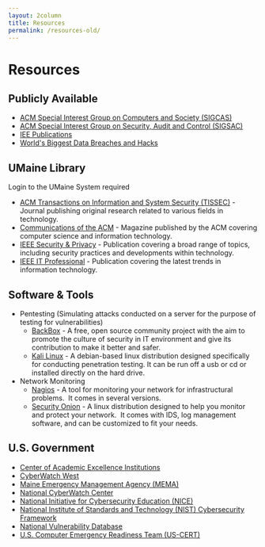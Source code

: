 ```yaml
---
layout: 2column
title: Resources
permalink: /resources-old/
---
```


<h1>Resources</h1>

<h2>Publicly Available</h2>
<ul class="bullet-list">
	<li><a href="http://www.sigcas.org/">ACM Special Interest Group on Computers and Society (SIGCAS)</a></li>
	<li><a href="http://www.sigsac.org/">ACM Special Interest Group on Security, Audit and Control (SIGSAC)</a></li>
	<li><a href="http://ieeexplore.ieee.org/Xplore/home.jsp">IEE Publications</a></li>
	<li><a href="http://www.informationisbeautiful.net/visualizations/worlds-biggest-data-breaches-hacks/">World's Biggest Data Breaches and Hacks</a></li>
</ul>
<h2>UMaine Library</h2>
Login to the UMaine System required
<ul class="bullet-list">
	<li><a href="http://tissec.acm.org.ursus-proxy-1.ursus.maine.edu/">ACM Transactions on Information and System Security (TISSEC)</a> - Journal publishing original research related to various fields in technology.</li>
	<li><a href="http://cacm.acm.org.ursus-proxy-1.ursus.maine.edu/">Communications of the ACM</a> - Magazine published by the ACM covering computer science and information technology.</li>
	<li><a href="http://ieeexplore.ieee.org.ursus-proxy-1.ursus.maine.edu/">IEEE Security &amp; Privacy</a> - Publication covering a broad range of topics, including security practices and developments within technology.</li>
	<li><a href="http://ieeexplore.ieee.org.ursus-proxy-1.ursus.maine.edu/">IEEE IT Professional</a> - Publication covering the latest trends in information technology.</li>
</ul>
<h2>Software &amp; Tools</h2>
<ul class="bullet-list">
	<li>Pentesting (Simulating attacks conducted on a server for the purpose of testing for vulnerabilities)
	<ul class="bullet-list">
		<li><a href="https://www.backbox.org/">BackBox</a> - A free, open source community project with the aim to promote the culture of security in IT environment and give its contribution to make it better and safer.</li>
		<li><a href="https://www.kali.org/">Kali Linux</a> - A debian-based linux distribution designed specifically for conducting penetration testing. It can be run off a usb or cd or installed directly on the hard drive.</li>
	</ul>
	</li>
	<li>Network Monitoring
	<ul class="bullet-list">
		<li><a href="https://www.nagios.org/">Nagios</a> - A tool for monitoring your network for infrastructural problems.  It comes in several versions.</li>
		<li><a href="https://security-onion-solutions.github.io/security-onion/">Security Onion</a> - A linux distribution designed to help you monitor and protect your network.  It comes with IDS, log management software, and can be customized to fit your needs.</li>
	</ul>
</li>
</ul>
<h2>U.S. Government</h2>
<ul class="bullet-list">
	<li><a href="https://www.nsa.gov/ia/academic_outreach/nat_cae/institutions.shtml">Center of Academic Excellence Institutions</a></li>
	<li><a href="http://www.cyberwatchwest.org/">CyberWatch West</a></li>
	<li><a href="http://www.maine.gov/mema/">Maine Emergency Management Agency (MEMA)</a></li>
	<li><a href="http://www.nationalcyberwatch.org/">National CyberWatch Center</a></li>
	<li><a href="http://csrc.nist.gov/nice/index.htm">National Initiative for Cybersecurity Education (NICE)</a></li>
	<li><a href="http://www.nist.gov/cyberframework/">National Institute of Standards and Technology (NIST) Cybersecurity Framework</a></li>
	<li><a href="https://nvd.nist.gov/">National Vulnerability Database</a></li>
	<li><a href="https://www.us-cert.gov/">U.S. Computer Emergency Readiness Team (US-CERT)</a></li>
</ul>
